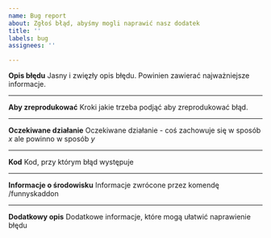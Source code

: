 ```yaml
---
name: Bug report
about: Zgłoś błąd, abyśmy mogli naprawić nasz dodatek
title: ''
labels: bug
assignees: ''

---
```


**Opis błędu**
Jasny i zwięzły opis błędu. Powinien zawierać najważniejsze informacje.

---

**Aby zreprodukować**
Kroki jakie trzeba podjąć aby zreprodukować błąd.

---

**Oczekiwane działanie**
Oczekiwane działanie - coś zachowuje się w sposób *x* ale powinno w sposób *y*

---

**Kod**
Kod, przy którym błąd występuje

---

**Informacje o środowisku**
Informacje zwrócone przez komendę /funnyskaddon

---

**Dodatkowy opis**
Dodatkowe informacje, które mogą ułatwić naprawienie błędu
